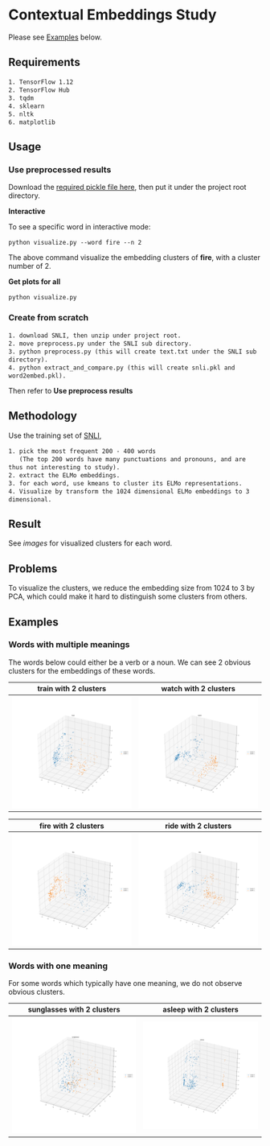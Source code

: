 # Contextual Embeddings Study

Please see [Examples](#Examples) below. 

## Requirements
    1. TensorFlow 1.12
    2. TensorFlow Hub
    3. tqdm
    4. sklearn
    5. nltk
    6. matplotlib

## Usage

### Use preprocessed results

Download the [required pickle file here](https://drive.google.com/open?id=149RvKn4nPldCCmVd8Yvo7IcDhbCC4ekX), then put it under the project root directory.

**Interactive**

To see a specific word in interactive mode:
   
    python visualize.py --word fire --n 2
    
 The above command visualize the embedding clusters of **fire**, with a cluster number of 2.

**Get plots for all**
    
    python visualize.py
    
### Create from scratch

    1. download SNLI, then unzip under project root.
    2. move preprocess.py under the SNLI sub directory.
    3. python preprocess.py (this will create text.txt under the SNLI sub directory).
    4. python extract_and_compare.py (this will create snli.pkl and word2embed.pkl).

Then refer to **Use preprocess results**
    
## Methodology

Use the training set of [SNLI](https://nlp.stanford.edu/projects/snli/), 
        
    1. pick the most frequent 200 - 400 words 
       (The top 200 words have many punctuations and pronouns, and are thus not interesting to study).
    2. extract the ELMo embeddings.
    3. for each word, use kmeans to cluster its ELMo representations.
    4. Visualize by transform the 1024 dimensional ELMo embeddings to 3 dimensional.

## Result

See *images* for visualized clusters for each word.

## Problems

To visualize the clusters, we reduce the embedding size from 1024 to 3 by PCA, which could
make it hard to distinguish some clusters from others. 
    
## Examples

### Words with multiple meanings

The words below could either be a verb or a noun. 
We can see 2 obvious clusters for the embeddings of these words.

**train** with 2 clusters  |  **watch** with 2 clusters
:-------------------------:|:-------------------------:
![\"Train\" with 2 clusters](images/train/2.png)  |  ![\"watch\" with 2 clusters](images/watch/2.png)

**fire** with 2 clusters  |  **ride** with 2 clusters
:-------------------------:|:-------------------------:
![\"fire\" with 2 clusters](images/fire/2.png)  |  ![\"ride\" with 2 clusters](images/ride/2.png)

### Words with one meaning

For some words which typically have one meaning, we do not observe obvious clusters.

**sunglasses** with 2 clusters  |  **asleep** with 2 clusters
:-------------------------:|:-------------------------:
![\"sunglasses\" with 2 clusters](images/sunglasses/2.png)  |  ![\"asleep\" with 2 clusters](images/asleep/2.png)


